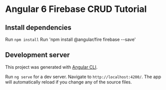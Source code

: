 # Angular 6 Firebase CRUD Tutorial


## Install dependencies

Run `npm install` 
Run 'npm install @angular/fire firebase --save'
## Development server

This project was generated with [Angular CLI](https://github.com/angular/angular-cli).

Run `ng serve` for a dev server.
Navigate to `http://localhost:4200/`.
The app will automatically reload if you change any of the source files.
